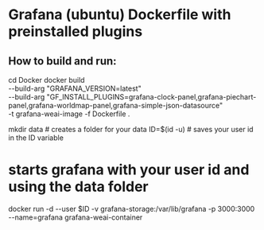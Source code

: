 # Grafana (ubuntu) Dockerfile with preinstalled plugins

## How to build and run:

cd Docker
docker build \
  --build-arg "GRAFANA_VERSION=latest" \
  --build-arg "GF_INSTALL_PLUGINS=grafana-clock-panel,grafana-piechart-panel,grafana-worldmap-panel,grafana-simple-json-datasource" \
  -t grafana-weai-image -f Dockerfile .

mkdir data # creates a folder for your data
ID=$(id -u) # saves your user id in the ID variable

# starts grafana with your user id and using the data folder
docker run -d --user $ID -v grafana-storage:/var/lib/grafana -p 3000:3000 --name=grafana grafana-weai-container
